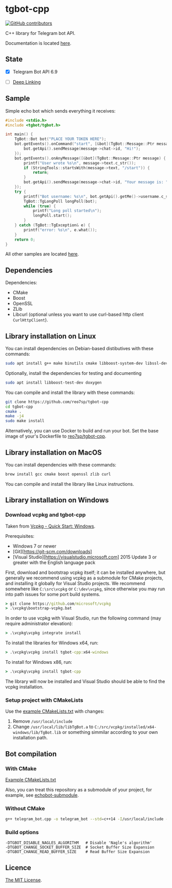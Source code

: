 # tgbot-cpp

[![GitHub contributors](https://img.shields.io/github/contributors/reo7sp/tgbot-cpp.svg)](https://github.com/reo7sp/tgbot-cpp/graphs/contributors)

C++ library for Telegram bot API.

Documentation is located [here](http://reo7sp.github.io/tgbot-cpp).


## State

- [x] Telegram Bot API 6.9
- [ ] [Deep Linking](https://core.telegram.org/bots/features#deep-linking)


## Sample

Simple echo bot which sends everything it receives:

```cpp
#include <stdio.h>
#include <tgbot/tgbot.h>

int main() {
    TgBot::Bot bot("PLACE YOUR TOKEN HERE");
    bot.getEvents().onCommand("start", [&bot](TgBot::Message::Ptr message) {
        bot.getApi().sendMessage(message->chat->id, "Hi!");
    });
    bot.getEvents().onAnyMessage([&bot](TgBot::Message::Ptr message) {
        printf("User wrote %s\n", message->text.c_str());
        if (StringTools::startsWith(message->text, "/start")) {
            return;
        }
        bot.getApi().sendMessage(message->chat->id, "Your message is: " + message->text);
    });
    try {
        printf("Bot username: %s\n", bot.getApi().getMe()->username.c_str());
        TgBot::TgLongPoll longPoll(bot);
        while (true) {
            printf("Long poll started\n");
            longPoll.start();
        }
    } catch (TgBot::TgException& e) {
        printf("error: %s\n", e.what());
    }
    return 0;
}
```

All other samples are located [here](samples).


## Dependencies

Dependencies:
- CMake
- Boost
- OpenSSL
- ZLib
- Libcurl (optional unless you want to use curl-based http client `CurlHttpClient`).


## Library installation on Linux

You can install dependencies on Debian-based distibutives with these commands:

```sh
sudo apt install g++ make binutils cmake libboost-system-dev libssl-dev zlib1g-dev libcurl4-openssl-dev
```

Optionally, install the dependencies for testing and documenting
```sh
sudo apt install libboost-test-dev doxygen
```

You can compile and install the library with these commands:

```sh
git clone https://github.com/reo7sp/tgbot-cpp
cd tgbot-cpp
cmake .
make -j4
sudo make install
```

Alternatively, you can use Docker to build and run your bot. Set the base image of your's Dockerfile to [reo7sp/tgbot-cpp](https://hub.docker.com/r/reo7sp/tgbot-cpp/).


## Library installation on MacOS

You can install dependencies with these commands:

```sh
brew install gcc cmake boost openssl zlib curl
```

You can compile and install the library like Linux instructions.


## Library installation on Windows

### Download vcpkg and tgbot-cpp

Taken from [Vcpkg - Quick Start: Windows](https://github.com/Microsoft/vcpkg/#quick-start-windows).

Prerequisites:
- Windows 7 or newer
- [Git][https://git-scm.com/downloads]
- [Visual Studio][https://visualstudio.microsoft.com] 2015 Update 3 or greater with the English language pack

First, download and bootstrap vcpkg itself; it can be installed anywhere, but generally we recommend using vcpkg as a submodule for CMake projects, and installing it globally for Visual Studio projects. We recommend somewhere like `C:\src\vcpkg` or `C:\dev\vcpkg`, since otherwise you may run into path issues for some port build systems.

```cmd
> git clone https://github.com/microsoft/vcpkg
> .\vcpkg\bootstrap-vcpkg.bat
```

In order to use vcpkg with Visual Studio, run the following command (may require administrator elevation):

```cmd
> .\vcpkg\vcpkg integrate install
```

To install the libraries for Windows x64, run:

```cmd
> .\vcpkg\vcpkg install tgbot-cpp:x64-windows
```

To install for Windows x86, run:

```cmd
> .\vcpkg\vcpkg install tgbot-cpp
```

The library will now be installed and Visual Studio should be able to find the vcpkg installation.

### Setup project with CMakeLists

Use the [example CMakeLists.txt](samples/echobot/CMakeLists.txt) with changes:

1. Remove `/usr/local/include`
2. Change `/usr/local/lib/libTgBot.a` to `C:/src/vcpkg/installed/x64-windows/lib/TgBot.lib` or something simmilar according to your own installation path.


## Bot compilation

### With CMake

[Example CMakeLists.txt](samples/echobot/CMakeLists.txt)

Also, you can treat this repository as a submodule of your project, for example, see [echobot-submodule](samples/echobot-submodule/CMakeLists.txt).

### Without CMake

```sh
g++ telegram_bot.cpp -o telegram_bot --std=c++14 -I/usr/local/include -lTgBot -lboost_system -lssl -lcrypto -lpthread
```

### Build options

```
-DTGBOT_DISABLE_NAGLES_ALGORITHM   # Disable 'Nagle's algorithm'
-DTGBOT_CHANGE_SOCKET_BUFFER_SIZE  # Socket Buffer Size Expansion
-DTGBOT_CHANGE_READ_BUFFER_SIZE    # Read Buffer Size Expansion
```


## Licence
[The MIT License](https://github.com/reo7sp/tgbot-cpp/blob/master/LICENSE).
